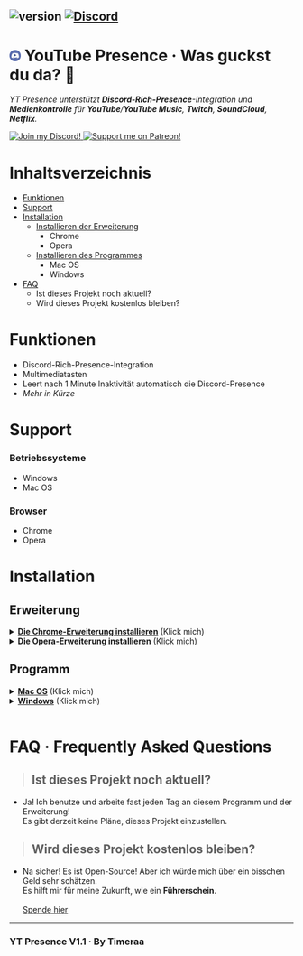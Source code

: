 ## ![version](https://img.shields.io/badge/Version-1.1-brightgreen.svg?style=flat-square) [![Discord](https://img.shields.io/discord/493130730549805057.svg?style=flat-square)](https://discord.gg/Kw7WaYn)

# <img src="icon.png" width="20" draggable="false"><b> </b>YouTube Presence &middot; Was guckst du da? 👀

_YT Presence unterstützt **Discord-Rich-Presence**-Integration und **Medienkontrolle** für **YouTube**/**YouTube Music**, **Twitch**, **SoundCloud**, **Netflix**._

<a href="https://discord.gg/Kw7WaYn" title="Join our Discord!">
<img src="discord-logo.svg" height="50px" draggable="false" alt="Join my Discord!">
</a>
<a href="https://www.patreon.com/bePatron?u=4610890" data-patreon-widget-type="become-patron-button"><img src="patreonBTN.png" draggable="false" height="50px" alt="Support me on Patreon!"></a>

# Inhaltsverzeichnis

- [Funktionen](#funktionen)
- [Support](#support)
- [Installation](#installation)
  - [Installieren der Erweiterung](#erweiterung)
    - Chrome
    - Opera
  - [Installieren des Programmes](#programm)
    - Mac OS
    - Windows
- [FAQ](#faq--frequently-asked-questions)
  - Ist dieses Projekt noch aktuell?
  - Wird dieses Projekt kostenlos bleiben?

# Funktionen

- Discord-Rich-Presence-Integration
- Multimediatasten
- Leert nach 1 Minute Inaktivität automatisch die Discord-Presence
- _Mehr in Kürze_

# Support

### **Betriebssysteme**

- Windows
- Mac OS

### **Browser**

- Chrome
- Opera

# Installation

## Erweiterung

<details>
  <summary><b><u>Die Chrome-Erweiterung installieren</u></b> (Klick mich)</summary>
  <h1>Chrome-Erweiterung Installation</h1>
  <ol>
    <li>Klicke <a href="https://chrome.google.com/webstore/detail/yt-presence/agjnjboanicjcpenljmaaigopkgdnihi">diesen</a> Link</li>
    </li>
    <li>Klicke "Hinzufügen"</li>
    <li>Installiere das <a href="#programm">Programm</a></li>
  </ol>
</details>
<details>
<summary><b><u>Die Opera-Erweiterung installieren</u></b> (Klick mich)</summary>
  <h1>Opera-Erweiterung Installation</h1>
  <ol>
    <li>Lade dir die neuste Version der <a href="https://github.com/Timeraa/YT-Presence/releases/latest">Erweiterung</a> herunter</li>
    </li>
    <li>Entpacke die heruntergeladene <b>.zip</b>-Datei</li>
    <li>Öffne Opera</li>
    <li>Gehe zu <a href="chrome://extensions/">chrome://extensions/</a></li>
    <li>Ziehe den Ordner "Extension" auf die Seite und lege ihn dort ab<br>
    <li>Installere das <a href="#programm">Programm</a></li>
    <li>(Die Erweiterung wird demnächst auch im Opera-Store erscheinen)</li>
  </ol>
</details>

## Programm

<details>
  <summary><b><u>Mac OS</u></b> (Klick mich)</summary>
  <h1>Installation auf Mac OS</h1>
  <ol>
    <li>Lade dir die neuste Version des <a href="https://github.com/Timeraa/YT-Presence/releases/latest">Programms</a> herunter</li>
    </li>
    <li>Öffne die heruntergeladene <b>.dmg</b>-Datei</li>
    <li>Ziehe <b>YT Presence</b> in deinen <b>Programme</b>-Ordner</li>
    <li>Öffne dein Launchpad oder drücke F4</li>
    <li>Öffne <b>YT Presence</b></li>
    <li>Falls ein Fenster aufgrund eingehender Netzwerkverbindungen öffnet, klicke auf "Erlauben"</li>
    <li>Installiere die Erweiterung, falls du es noch nicht getan hast</li>
  </ol>
</details>

<details>
  <summary><b><u>Windows</u></b> (Klick mich)</summary>
  <h1>Installation auf Windows</h1>
  <ol>
    <li>Lade dir <a href="https://github.com/Timeraa/YT-Presence/releases/">hier</a> das neuste Installationsprogramm herunter</li>
    <li>Öffne das heruntergeladene <b>.exe</b> Installationsprogramm</li>
    <li>Wenn sich SmartScreen öffnet, klicke mehr Informationen, dann klicke trotzdem ausführen. (Ich verspreche dir, es ist kein Virus.)</li>
    <li>YouTube-Presence sollte sich selbst installieren und automatisch starten (Du kannst das herausfinden, indem du auf die Taskbar schaust)</li>
    <li>Installiere die Erweiterung (#erweiterung), falls du es noch nicht getan hast</li>
  </ol>
</details>
<br>

# FAQ &middot; Frequently Asked Questions

> ## Ist dieses Projekt noch aktuell?<br>

- Ja! Ich benutze und arbeite fast jeden Tag an diesem Programm und der Erweiterung!<br>Es gibt derzeit keine Pläne, dieses Projekt einzustellen.

> ## Wird dieses Projekt kostenlos bleiben?<br>

- Na sicher! Es ist Open-Source! Aber ich würde mich über ein bisschen Geld sehr schätzen.<br>Es hilft mir für meine Zukunft, wie ein **Führerschein**. <br><br><a href="https://www.paypal.com/cgi-bin/webscr?cmd=_s-xclick&hosted_button_id=ZU8Q766ACS2WS&lc=US">Spende hier</a>

---

### YT Presence V1.1 &middot; By Timeraa
